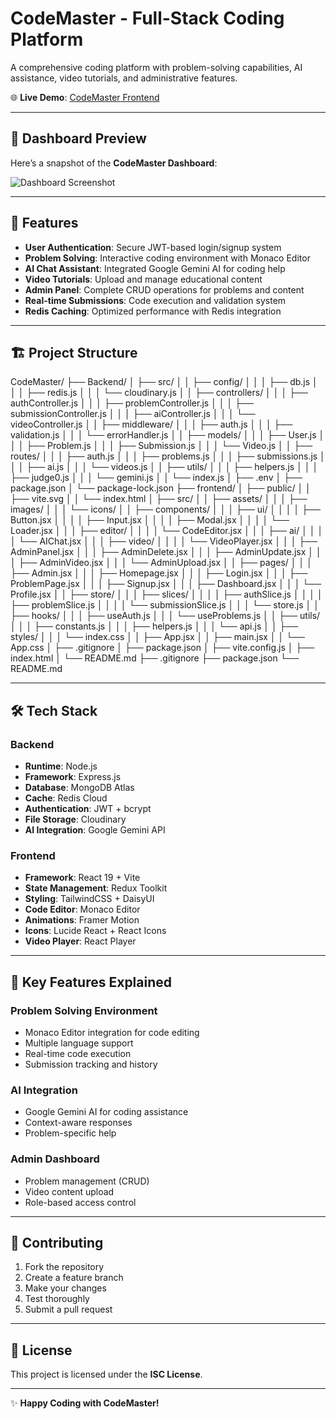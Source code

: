 # CodeMaster - Full-Stack Coding Platform

A comprehensive coding platform with problem-solving capabilities, AI assistance, video tutorials, and administrative features.

🌐 **Live Demo**: [CodeMaster Frontend](https://codemaster-frontend.onrender.com)

---

## 📸 Dashboard Preview

Here’s a snapshot of the **CodeMaster Dashboard**:

![Dashboard Screenshot]([./3e4898d6-e454-47c3-94c9-98e3186dadd7.png](https://github.com/user-attachments/assets/2e92e878-9c31-4c30-beeb-6b02bfb79676))

---

## 🚀 Features

- **User Authentication**: Secure JWT-based login/signup system  
- **Problem Solving**: Interactive coding environment with Monaco Editor  
- **AI Chat Assistant**: Integrated Google Gemini AI for coding help  
- **Video Tutorials**: Upload and manage educational content  
- **Admin Panel**: Complete CRUD operations for problems and content  
- **Real-time Submissions**: Code execution and validation system  
- **Redis Caching**: Optimized performance with Redis integration  

---

## 🏗️ Project Structure

CodeMaster/
├── Backend/
│   ├── src/
│   │   ├── config/
│   │   │   ├── db.js
│   │   │   ├── redis.js
│   │   │   └── cloudinary.js
│   │   ├── controllers/
│   │   │   ├── authController.js
│   │   │   ├── problemController.js
│   │   │   ├── submissionController.js
│   │   │   ├── aiController.js
│   │   │   └── videoController.js
│   │   ├── middleware/
│   │   │   ├── auth.js
│   │   │   ├── validation.js
│   │   │   └── errorHandler.js
│   │   ├── models/
│   │   │   ├── User.js
│   │   │   ├── Problem.js
│   │   │   ├── Submission.js
│   │   │   └── Video.js
│   │   ├── routes/
│   │   │   ├── auth.js
│   │   │   ├── problems.js
│   │   │   ├── submissions.js
│   │   │   ├── ai.js
│   │   │   └── videos.js
│   │   ├── utils/
│   │   │   ├── helpers.js
│   │   │   ├── judge0.js
│   │   │   └── gemini.js
│   │   └── index.js
│   ├── .env
│   ├── package.json
│   └── package-lock.json
├── frontend/
│   ├── public/
│   │   ├── vite.svg
│   │   └── index.html
│   ├── src/
│   │   ├── assets/
│   │   │   ├── images/
│   │   │   └── icons/
│   │   ├── components/
│   │   │   ├── ui/
│   │   │   │   ├── Button.jsx
│   │   │   │   ├── Input.jsx
│   │   │   │   ├── Modal.jsx
│   │   │   │   └── Loader.jsx
│   │   │   ├── editor/
│   │   │   │   └── CodeEditor.jsx
│   │   │   ├── ai/
│   │   │   │   └── AIChat.jsx
│   │   │   ├── video/
│   │   │   │   └── VideoPlayer.jsx
│   │   │   ├── AdminPanel.jsx
│   │   │   ├── AdminDelete.jsx
│   │   │   ├── AdminUpdate.jsx
│   │   │   ├── AdminVideo.jsx
│   │   │   └── AdminUpload.jsx
│   │   ├── pages/
│   │   │   ├── Admin.jsx
│   │   │   ├── Homepage.jsx
│   │   │   ├── Login.jsx
│   │   │   ├── ProblemPage.jsx
│   │   │   ├── Signup.jsx
│   │   │   ├── Dashboard.jsx
│   │   │   └── Profile.jsx
│   │   ├── store/
│   │   │   ├── slices/
│   │   │   │   ├── authSlice.js
│   │   │   │   ├── problemSlice.js
│   │   │   │   └── submissionSlice.js
│   │   │   └── store.js
│   │   ├── hooks/
│   │   │   ├── useAuth.js
│   │   │   └── useProblems.js
│   │   ├── utils/
│   │   │   ├── constants.js
│   │   │   ├── helpers.js
│   │   │   └── api.js
│   │   ├── styles/
│   │   │   └── index.css
│   │   ├── App.jsx
│   │   ├── main.jsx
│   │   └── App.css
│   ├── .gitignore
│   ├── package.json
│   ├── vite.config.js
│   ├── index.html
│   └── README.md
├── .gitignore
├── package.json
└── README.md



---

## 🛠️ Tech Stack

### Backend
- **Runtime**: Node.js  
- **Framework**: Express.js  
- **Database**: MongoDB Atlas  
- **Cache**: Redis Cloud  
- **Authentication**: JWT + bcrypt  
- **File Storage**: Cloudinary  
- **AI Integration**: Google Gemini API  

### Frontend
- **Framework**: React 19 + Vite  
- **State Management**: Redux Toolkit  
- **Styling**: TailwindCSS + DaisyUI  
- **Code Editor**: Monaco Editor  
- **Animations**: Framer Motion  
- **Icons**: Lucide React + React Icons  
- **Video Player**: React Player  

---

## 🎯 Key Features Explained

### Problem Solving Environment
- Monaco Editor integration for code editing  
- Multiple language support  
- Real-time code execution  
- Submission tracking and history  

### AI Integration
- Google Gemini AI for coding assistance  
- Context-aware responses  
- Problem-specific help  

### Admin Dashboard
- Problem management (CRUD)  
- Video content upload  
- Role-based access control  

---

## 🤝 Contributing

1. Fork the repository  
2. Create a feature branch  
3. Make your changes  
4. Test thoroughly  
5. Submit a pull request  

---

## 📄 License

This project is licensed under the **ISC License**.

---

✨ **Happy Coding with CodeMaster!**
